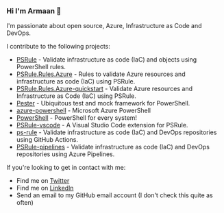 ### Hi I'm Armaan 👋

I'm passionate about open source, Azure, Infrastructure as Code and DevOps.

I contribute to the following projects:

- [PSRule] - Validate infrastructure as code (IaC) and objects using PowerShell rules.
- [PSRule.Rules.Azure] - Rules to validate Azure resources and infrastructure as code (IaC) using PSRule.
- [PSRule.Rules.Azure-quickstart] - Validate Azure resources and Infrastructure as Code (IaC) using PSRule.
- [Pester] - Ubiquitous test and mock framework for PowerShell.
- [azure-powershell] - Microsoft Azure PowerShell
- [PowerShell] - PowerShell for every system!
- [PSRule-vscode] - A Visual Studio Code extension for PSRule.
- [ps-rule] - Validate infrastructure as code (IaC) and DevOps repositories using GitHub Actions.
- [PSRule-pipelines] - Validate infrastructure as code (IaC) and DevOps repositories using Azure Pipelines.

If you're looking to get in contact with me:

- Find me on [Twitter]
- Find me on [Linkedln]
- Send an email to my GitHub email account (I don't check this quite as often)

[PSRule]: https://github.com/microsoft/PSRule
[PSRule.Rules.Azure]: https://github.com/Azure/PSRule.Rules.Azure
[PSRule.Rules.Azure-quickstart]: https://github.com/Azure/PSRule.Rules.Azure-quickstart
[PSRule-vscode]: https://github.com/microsoft/PSRule-vscode
[ps-rule]: https://github.com/microsoft/ps-rule
[PSRule-pipelines]: https://github.com/microsoft/PSRule-pipelines
[Pester]: https://github.com/pester/Pester
[azure-powershell]: https://github.com/Azure/azure-powershell
[PowerShell]: https://github.com/PowerShell/PowerShell
[Twitter]: https://twitter.com/McleodArmaan
[Linkedln]: https://www.linkedin.com/in/armaan-mcleod-533452137/
